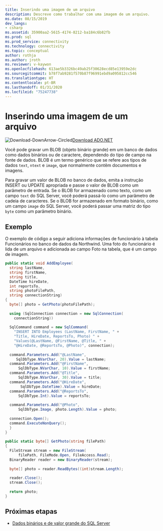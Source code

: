 ```yaml
---
title: Inserindo uma imagem de um arquivo
description: Descreve como trabalhar com uma imagem de um arquivo.
ms.date: 08/15/2019
dev_langs:
- csharp
ms.assetid: 35900aa2-5615-4174-8212-ba184c6b82fb
ms.prod: sql
ms.prod_service: connectivity
ms.technology: connectivity
ms.topic: conceptual
author: rothja
ms.author: jroth
ms.reviewer: v-kaywon
ms.openlocfilehash: 613ae5b3326bc49ab25f30628ecd85e13959e2dc
ms.sourcegitcommit: b78f7ab9281f570b87f96991ebd9a095812cc546
ms.translationtype: HT
ms.contentlocale: pt-BR
ms.lasthandoff: 01/31/2020
ms.locfileid: "75247738"
---
```

# <a name="inserting-an-image-from-a-file"></a>Inserindo uma imagem de um arquivo

![Download-DownArrow-Circled](../../../ssdt/media/download.png)[Download ADO.NET](../../sql-connection-libraries.md#anchor-20-drivers-relational-access)

Você pode gravar um BLOB (objeto binário grande) em um banco de dados como dados binários ou de caractere, dependendo do tipo de campo na fonte de dados. BLOB é um termo genérico que se refere aos tipos de dados `text`, `ntext` e `image`, que normalmente contêm documentos e imagens.  
  
Para gravar um valor de BLOB no banco de dados, emita a instrução INSERT ou UPDATE apropriada e passe o valor de BLOB como um parâmetro de entrada. Se o BLOB for armazenado como texto, como um campo `text` do SQL Server, você poderá passá-lo como um parâmetro de cadeia de caracteres. Se o BLOB for armazenado em formato binário, como um campo `image` do SQL Server, você poderá passar uma matriz do tipo `byte` como um parâmetro binário.
  
## <a name="example"></a>Exemplo  
O exemplo de código a seguir adiciona informações de funcionário à tabela Funcionários no banco de dados da Northwind. Uma foto do funcionário é lida de um arquivo e adicionada ao campo Foto na tabela, que é um campo de imagem.  
  
```csharp  
public static void AddEmployee(  
  string lastName,   
  string firstName,   
  string title,   
  DateTime hireDate,   
  int reportsTo,   
  string photoFilePath,   
  string connectionString)  
{  
  byte[] photo = GetPhoto(photoFilePath);  
  
  using (SqlConnection connection = new SqlConnection(  
    connectionString))  
  
  SqlCommand command = new SqlCommand(  
    "INSERT INTO Employees (LastName, FirstName, " +  
    "Title, HireDate, ReportsTo, Photo) " +  
    "Values(@LastName, @FirstName, @Title, " +  
    "@HireDate, @ReportsTo, @Photo)", connection);   
  
  command.Parameters.Add("@LastName",    
     SqlDbType.NVarChar, 20).Value = lastName;  
  command.Parameters.Add("@FirstName",   
      SqlDbType.NVarChar, 10).Value = firstName;  
  command.Parameters.Add("@Title",       
      SqlDbType.NVarChar, 30).Value = title;  
  command.Parameters.Add("@HireDate",   
       SqlDbType.DateTime).Value = hireDate;  
  command.Parameters.Add("@ReportsTo",   
      SqlDbType.Int).Value = reportsTo;  
  
  command.Parameters.Add("@Photo",  
      SqlDbType.Image, photo.Length).Value = photo;  
  
  connection.Open();  
  command.ExecuteNonQuery();  
  }  
}  
  
public static byte[] GetPhoto(string filePath)  
{  
  FileStream stream = new FileStream(  
      filePath, FileMode.Open, FileAccess.Read);  
  BinaryReader reader = new BinaryReader(stream);  
  
  byte[] photo = reader.ReadBytes((int)stream.Length);  
  
  reader.Close();  
  stream.Close();  
  
  return photo;  
}  
```  
  
## <a name="next-steps"></a>Próximas etapas
- [Dados binários e de valor grande do SQL Server](sql-server-binary-large-value-data.md)

